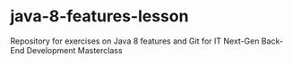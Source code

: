# java-8-features-lesson
Repository for exercises on Java 8 features and Git for IT Next-Gen Back-End Development Masterclass
